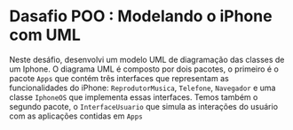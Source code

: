 # Dasafio POO : Modelando o iPhone com UML

Neste desáfio, desenvolvi um modelo UML de diagramação das classes de um Iphone. O diagrama UML é composto por dois pacotes, o primeiro é o pacote `Apps` que contém três interfaces que representam as funcionalidades do iPhone: `ReprodutorMusica`, `Telefone`, `Navegador` e uma classe `IphoneOS` que implementa essas interfaces. Temos também o segundo pacote, o `InterfaceUsuario` que simula as interações do usuário com as aplicações contidas em `Apps`


